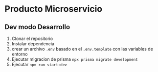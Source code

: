 # Producto Microservicio

## Dev modo Desarrollo

1. Clonar el repositorio
2. Instalar dependencia
3. crear un archivo `.env` basado  en el `.env.template` con las variables de entorno
4. Ejecutar migracion de prisma `npx prisma migrate development`
5. Ejecutar `npm run start:dev`
